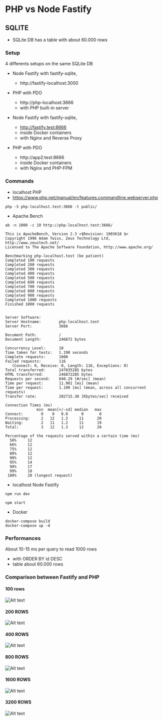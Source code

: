 # PHP vs Node Fastify

## SQLITE

* SQLite DB has a table with about 60.000 rows

### Setup 

4 differents setups on the same SQLite DB

* Node Fastify with fastify-sqlite, 
  * http://fastify-localhost:3000

* PHP with PDO
  * http://php-localhost:3666
  * with PHP built-in server 

* Node Fastify with fastify-sqlite, 
  * http://fastify.test:8666
  * inside Docker containers
  * with Nginx and Reverse Proxy 

* PHP with PDO
  * http://app2:test:8666
  * inside Docker containers
  * with Nginx and PHP-FPM 


### Commands


* localhost PHP
* https://www.php.net/manual/en/features.commandline.webserver.php

```
php -S php-localhost.test:3666 -t public/

```
* Apache Bench

```
ab -n 1000 -c 10 http://php-localhost.test:3666/
```

```
This is ApacheBench, Version 2.3 <$Revision: 1903618 $>
Copyright 1996 Adam Twiss, Zeus Technology Ltd, http://www.zeustech.net/
Licensed to The Apache Software Foundation, http://www.apache.org/

Benchmarking php-localhost.test (be patient)
Completed 100 requests
Completed 200 requests
Completed 300 requests
Completed 400 requests
Completed 500 requests
Completed 600 requests
Completed 700 requests
Completed 800 requests
Completed 900 requests
Completed 1000 requests
Finished 1000 requests


Server Software:        
Server Hostname:        php-localhost.test
Server Port:            3666

Document Path:          /
Document Length:        246872 bytes

Concurrency Level:      10
Time taken for tests:   1.190 seconds
Complete requests:      1000
Failed requests:        116
   (Connect: 0, Receive: 0, Length: 116, Exceptions: 0)
Total transferred:      247035285 bytes
HTML transferred:       246872285 bytes
Requests per second:    840.29 [#/sec] (mean)
Time per request:       11.901 [ms] (mean)
Time per request:       1.190 [ms] (mean, across all concurrent requests)
Transfer rate:          202715.30 [Kbytes/sec] received

Connection Times (ms)
              min  mean[+/-sd] median   max
Connect:        0    0   0.0      0       0
Processing:     2   12   1.3     11      20
Waiting:        2   11   1.2     11      19
Total:          3   12   1.3     12      20

Percentage of the requests served within a certain time (ms)
  50%     12
  66%     12
  75%     12
  80%     12
  90%     12
  95%     14
  98%     17
  99%     18
 100%     20 (longest request)
```

* localhost Node Fastify

```
npm run dev

npm start

```

* Docker

```
docker-compose build
docker-compose up -d
```

### Performances 

About 10-15 ms per query to read 1000 rows
* with ORDER BY id DESC
* table about 60.000 rows

### Comparison between Fastify and PHP

#### 100 rows

![Alt text](test/100rows.png)

#### 200 ROWS

![Alt text](test/200rows.png)

#### 400 ROWS

![Alt text](test/400rows.png)


#### 800 ROWS

![Alt text](test/800rows.png)

#### 1600 ROWS

![Alt text](test/1600rows.png)

#### 3200 ROWS

![Alt text](test/3200rows.png)

